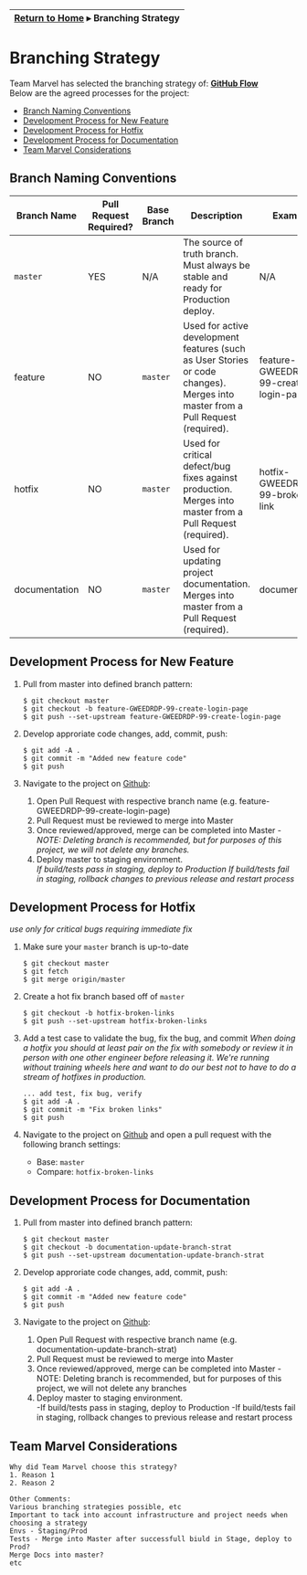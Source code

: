 | [Return to Home](README.md) ▸ **Branching Strategy** |
| ---------------------------------------------------- |

# Branching Strategy

Team Marvel has selected the branching strategy of:  [**GitHub Flow**](https://guides.github.com/introduction/flow/)  
Below are the agreed processes for the project:
- [Branch Naming Conventions](#branch-naming-conventions)
- [Development Process for New Feature](#development-process-for-new-feature)
- [Development Process for Hotfix](#development-process-for-hotfix)
- [Development Process for Documentation](#development-process-for-hotfix)
- [Team Marvel Considerations](#team-marvel-considerations)

## Branch Naming Conventions

| Branch Name | Pull Request Required? | Base Branch | Description | Example |      
| ------------|------------------------|-------------|-------------|---------|
| `master`    | YES                    | N/A         | The source of truth branch.  Must always be stable and ready for Production deploy. | N/A
| feature | NO                         | `master`    | Used for active development features (such as User Stories or code changes).  Merges into master from a Pull Request (required). | feature-GWEEDRDP-99-create-login-page
| hotfix | NO                      | `master`    | Used for critical defect/bug fixes against production. Merges into master from a Pull Request (required). | hotfix-GWEEDRDP-99-broken-link
| documentation | NO                      | `master`    | Used for updating project documentation. Merges into master from a Pull Request (required). | documentation

## Development Process for New Feature

1. Pull from master into defined branch pattern:
   ```
   $ git checkout master
   $ git checkout -b feature-GWEEDRDP-99-create-login-page
   $ git push --set-upstream feature-GWEEDRDP-99-create-login-page
   ```

2. Develop approriate code changes, add, commit, push:
   ```
   $ git add -A .
   $ git commit -m "Added new feature code"
   $ git push
   ```

3. Navigate to the project on [Github](www.github.com):
   1. Open Pull Request with respective branch name (e.g. feature-GWEEDRDP-99-create-login-page)
   2. Pull Request must be reviewed to merge into Master
   3. Once reviewed/approved, merge can be completed into Master
      -*NOTE:  Deleting branch is recommended, but for purposes of this project, we will not delete any branches.*
   4. Deploy master to staging environment.  
      *If build/tests pass in staging, deploy to Production
       If build/tests fail in staging, rollback changes to previous release and restart process*  

## Development Process for Hotfix
*use only for critical bugs requiring immediate fix*

1. Make sure your `master` branch is up-to-date

   ```
   $ git checkout master
   $ git fetch
   $ git merge origin/master
   ```

2. Create a hot fix branch based off of `master`

   ```
   $ git checkout -b hotfix-broken-links
   $ git push --set-upstream hotfix-broken-links
   ```

3. Add a test case to validate the bug, fix the bug, and commit
   *When doing a hotfix you should at _least_ pair on the fix with somebody or
   review it in person with one other engineer before releasing it. We're
   running without training wheels here and want to do our best not to have to
   do a stream of hotfixes in production.*
   ```
   ... add test, fix bug, verify
   $ git add -A .
   $ git commit -m "Fix broken links"
   $ git push
   ```

4. Navigate to the project on [Github](www.github.com) and open a pull request
   with the following branch settings:
   * Base: `master`
   * Compare: `hotfix-broken-links`

## Development Process for Documentation

1. Pull from master into defined branch pattern:
   ```
   $ git checkout master
   $ git checkout -b documentation-update-branch-strat
   $ git push --set-upstream documentation-update-branch-strat
   ```

2. Develop approriate code changes, add, commit, push:
   ```
   $ git add -A .
   $ git commit -m "Added new feature code"
   $ git push
   ```

3. Navigate to the project on [Github](www.github.com):
   1. Open Pull Request with respective branch name (e.g. documentation-update-branch-strat)
   2. Pull Request must be reviewed to merge into Master
   3. Once reviewed/approved, merge can be completed into Master
      -NOTE:  Deleting branch is recommended, but for purposes of this project, we will not delete any branches
   4. Deploy master to staging environment.  
      -If build/tests pass in staging, deploy to Production
      -If build/tests fail in staging, rollback changes to previous release and restart process

## Team Marvel Considerations
```
Why did Team Marvel choose this strategy?   
1. Reason 1
2. Reason 2

Other Comments:   
Various branching strategies possible, etc
Important to tack into account infrastructure and project needs when choosing a strategy
Envs - Staging/Prod
Tests - Merge into Master after successfull biuld in Stage, deploy to Prod?
Merge Docs into master?
etc
```

